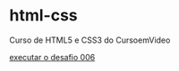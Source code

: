 # html-css
 Curso de HTML5 e CSS3 do CursoemVideo

 <a href="https://gustavoarcaro.github.io/html-css/exercicios/d006/index.html"> executar o desafio 006</a>
 
